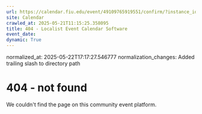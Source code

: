 ```yaml
---
url: https://calendar.fiu.edu/event/49109765919551/confirm/?instance_id=49109765945168&return=https%3A%2F%2Fcalendar.fiu.edu%2Fthefrost
site: Calendar
crawled_at: 2025-05-21T11:15:25.358095
title: 404 - Localist Event Calendar Software
event_date: 
dynamic: True
---
```

normalized_at: 2025-05-22T17:17:27.546777
normalization_changes: Added trailing slash to directory path

# 404 - not found
We couldn't find the page on this community event platform.
